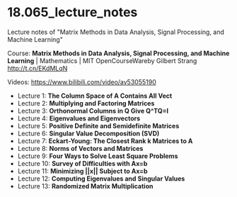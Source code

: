 # 18.065_lecture_notes
Lecture notes of "Matrix Methods in Data Analysis, Signal Processing, and Machine Learning"

Course: **Matrix Methods in Data Analysis, Signal Processing, and Machine Learning** | Mathematics | MIT OpenCourseWareby Gilbert Strang http://t.cn/EKdMLqN

Videos: https://www.bilibili.com/video/av53055190

- Lecture 1: **The Column Space of A Contains All Vect**
- Lecture 2: **Multiplying and Factoring Matrices** 
- Lecture 3: **Orthonormal Columns in Q Give Q^TQ=I**
- Lecture 4: **Eigenvalues and Eigenvectors**
- Lecture 5: **Positive Definite and Semidefinite Matrices** 
- Lecture 6: **Singular Value Decomposition (SVD)**
- Lecture 7: **Eckart-Young: The Closest Rank k Matrices to A**
- Lecture 8: **Norms of Vectors and Matrices** 
- Lecture 9: **Four Ways to Solve Least Square Problems** 
- Lecture 10: **Survey of Difficulties with Ax=b**
- Lecture 11: **Minimizing ||x|| Subject to Ax=b**
- Lecture 12: **Computing Eigenvalues and Singular Values** 
- Lecture 13: **Randomized Matrix Multiplication** 

